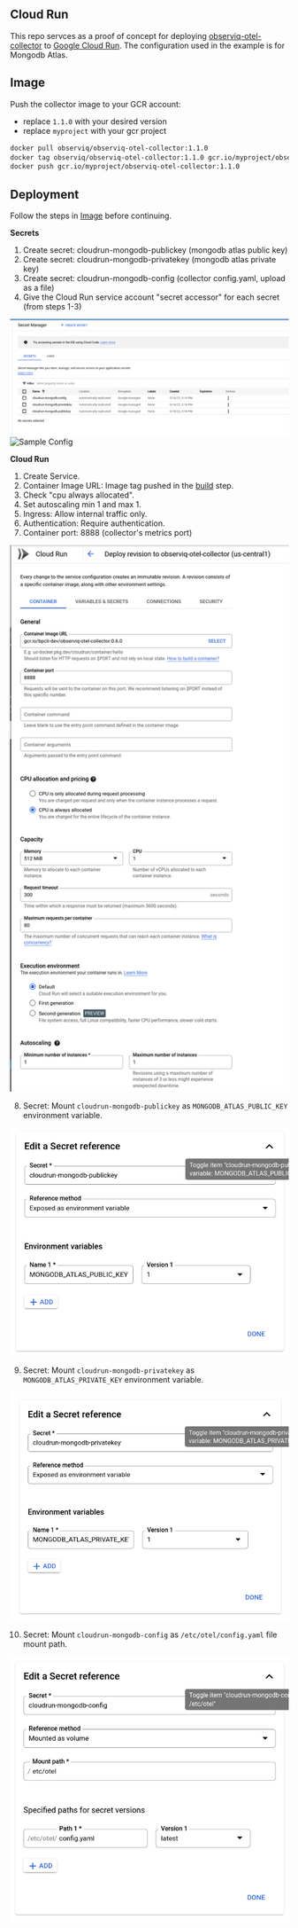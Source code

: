 ## Cloud Run

This repo servces as a proof of concept for deploying [observiq-otel-collector](https://github.com/observIQ/observiq-otel-collector) to
[Google Cloud Run](https://cloud.google.com/run). The configuration used in the example is for Mongodb Atlas.

## Image

Push the collector image to your GCR account:
- replace `1.1.0` with your desired version
- replace `myproject` with your gcr project

```bash
docker pull observiq/observiq-otel-collector:1.1.0
docker tag observiq/observiq-otel-collector:1.1.0 gcr.io/myproject/observiq-otel-collector:1.1.0
docker push gcr.io/myproject/observiq-otel-collector:1.1.0
```

## Deployment

Follow the steps in [Image](./README.md#image) before continuing.

**Secrets**

1. Create secret: cloudrun-mongodb-publickey (mongodb atlas public key)
2. Create secret: cloudrun-mongodb-privatekey (mongodb atlas private key)
3. Create secret: cloudrun-mongodb-config  (collector config.yaml, upload as a file)
4. Give the Cloud Run service account "secret accessor" for each secret (from steps 1-3)

![Secrets](assets/secrets.png)
![Sample Config](assets/config.example.yaml)

**Cloud Run**

1. Create Service.
2. Container Image URL: Image tag pushed in the [build](README.md#build) step.
3. Check "cpu always allocated".
4. Set autoscaling min 1 and max 1.
5. Ingress: Allow internal traffic only.
6. Authentication: Require authentication.
7. Container port: 8888 (collector's metrics port)

![General Config](assets/general_config.png)

8. Secret: Mount `cloudrun-mongodb-publickey` as `MONGODB_ATLAS_PUBLIC_KEY` environment variable.

![Public Key Mount](assets/public_key_mount.png)

9. Secret: Mount `cloudrun-mongodb-privatekey` as `MONGODB_ATLAS_PRIVATE_KEY` environment variable.

![Private Key Mount](assets/private_key_mount.png)

10. Secret: Mount `cloudrun-mongodb-config` as `/etc/otel/config.yaml` file mount path.

![Config Mount](assets/config_mount.png)

